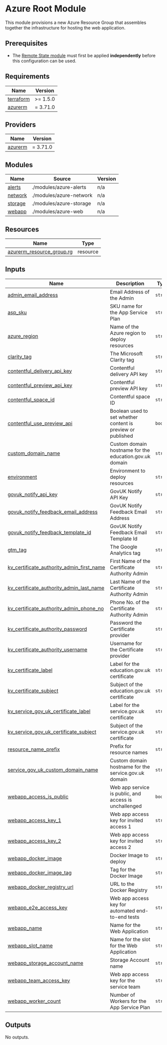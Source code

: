 # Azure Root Module

This module provisions a new Azure Resource Group that assembles together the infrastructure for hosting the web application.

## Prerequisites
* The [Remote State module](./azure-remote-state/README.md) must first be applied **independently** before this configuration can be used.

<!-- BEGIN_TF_DOCS -->
## Requirements

| Name | Version |
|------|---------|
| <a name="requirement_terraform"></a> [terraform](#requirement\_terraform) | >= 1.5.0 |
| <a name="requirement_azurerm"></a> [azurerm](#requirement\_azurerm) | = 3.71.0 |

## Providers

| Name | Version |
|------|---------|
| <a name="provider_azurerm"></a> [azurerm](#provider\_azurerm) | = 3.71.0 |

## Modules

| Name | Source | Version |
|------|--------|---------|
| <a name="module_alerts"></a> [alerts](#module\_alerts) | ./modules/azure-alerts | n/a |
| <a name="module_network"></a> [network](#module\_network) | ./modules/azure-network | n/a |
| <a name="module_storage"></a> [storage](#module\_storage) | ./modules/azure-storage | n/a |
| <a name="module_webapp"></a> [webapp](#module\_webapp) | ./modules/azure-web | n/a |

## Resources

| Name | Type |
|------|------|
| [azurerm_resource_group.rg](https://registry.terraform.io/providers/hashicorp/azurerm/3.71.0/docs/resources/resource_group) | resource |

## Inputs

| Name | Description | Type | Default | Required |
|------|-------------|------|---------|:--------:|
| <a name="input_admin_email_address"></a> [admin\_email\_address](#input\_admin\_email\_address) | Email Address of the Admin | `string` | n/a | yes |
| <a name="input_asp_sku"></a> [asp\_sku](#input\_asp\_sku) | SKU name for the App Service Plan | `string` | n/a | yes |
| <a name="input_azure_region"></a> [azure\_region](#input\_azure\_region) | Name of the Azure region to deploy resources | `string` | `"westeurope"` | no |
| <a name="input_clarity_tag"></a> [clarity\_tag](#input\_clarity\_tag) | The Microsoft Clarity tag | `string` | `""` | no |
| <a name="input_contentful_delivery_api_key"></a> [contentful\_delivery\_api\_key](#input\_contentful\_delivery\_api\_key) | Contentful delivery API key | `string` | n/a | yes |
| <a name="input_contentful_preview_api_key"></a> [contentful\_preview\_api\_key](#input\_contentful\_preview\_api\_key) | Contentful preview API key | `string` | n/a | yes |
| <a name="input_contentful_space_id"></a> [contentful\_space\_id](#input\_contentful\_space\_id) | Contentful space ID | `string` | n/a | yes |
| <a name="input_contentful_use_preview_api"></a> [contentful\_use\_preview\_api](#input\_contentful\_use\_preview\_api) | Boolean used to set whether content is preview or published | `bool` | n/a | yes |
| <a name="input_custom_domain_name"></a> [custom\_domain\_name](#input\_custom\_domain\_name) | Custom domain hostname for the education.gov.uk domain | `string` | n/a | yes |
| <a name="input_environment"></a> [environment](#input\_environment) | Environment to deploy resources | `string` | `"development"` | no |
| <a name="input_govuk_notify_api_key"></a> [govuk\_notify\_api\_key](#input\_govuk\_notify\_api\_key) | GovUK Notify API Key | `string` | n/a | yes |
| <a name="input_govuk_notify_feedback_email_address"></a> [govuk\_notify\_feedback\_email\_address](#input\_govuk\_notify\_feedback\_email\_address) | GovUK Notify Feedback Email Address | `string` | n/a | yes |
| <a name="input_govuk_notify_feedback_template_id"></a> [govuk\_notify\_feedback\_template\_id](#input\_govuk\_notify\_feedback\_template\_id) | GovUK Notify Feedback Email Template Id | `string` | n/a | yes |
| <a name="input_gtm_tag"></a> [gtm\_tag](#input\_gtm\_tag) | The Google Analytics tag | `string` | `""` | no |
| <a name="input_kv_certificate_authority_admin_first_name"></a> [kv\_certificate\_authority\_admin\_first\_name](#input\_kv\_certificate\_authority\_admin\_first\_name) | First Name of the Certificate Authority Admin | `string` | n/a | yes |
| <a name="input_kv_certificate_authority_admin_last_name"></a> [kv\_certificate\_authority\_admin\_last\_name](#input\_kv\_certificate\_authority\_admin\_last\_name) | Last Name of the Certificate Authority Admin | `string` | n/a | yes |
| <a name="input_kv_certificate_authority_admin_phone_no"></a> [kv\_certificate\_authority\_admin\_phone\_no](#input\_kv\_certificate\_authority\_admin\_phone\_no) | Phone No. of the Certificate Authority Admin | `string` | n/a | yes |
| <a name="input_kv_certificate_authority_password"></a> [kv\_certificate\_authority\_password](#input\_kv\_certificate\_authority\_password) | Password the Certificate provider | `string` | n/a | yes |
| <a name="input_kv_certificate_authority_username"></a> [kv\_certificate\_authority\_username](#input\_kv\_certificate\_authority\_username) | Username for the Certificate provider | `string` | n/a | yes |
| <a name="input_kv_certificate_label"></a> [kv\_certificate\_label](#input\_kv\_certificate\_label) | Label for the education.gov.uk certificate | `string` | n/a | yes |
| <a name="input_kv_certificate_subject"></a> [kv\_certificate\_subject](#input\_kv\_certificate\_subject) | Subject of the education.gov.uk certificate | `string` | n/a | yes |
| <a name="input_kv_service_gov_uk_certificate_label"></a> [kv\_service\_gov\_uk\_certificate\_label](#input\_kv\_service\_gov\_uk\_certificate\_label) | Label for the service.gov.uk certificate | `string` | n/a | yes |
| <a name="input_kv_service_gov_uk_certificate_subject"></a> [kv\_service\_gov\_uk\_certificate\_subject](#input\_kv\_service\_gov\_uk\_certificate\_subject) | Subject of the service.gov.uk certificate | `string` | n/a | yes |
| <a name="input_resource_name_prefix"></a> [resource\_name\_prefix](#input\_resource\_name\_prefix) | Prefix for resource names | `string` | n/a | yes |
| <a name="input_service_gov_uk_custom_domain_name"></a> [service\_gov\_uk\_custom\_domain\_name](#input\_service\_gov\_uk\_custom\_domain\_name) | Custom domain hostname for the service.gov.uk domain | `string` | n/a | yes |
| <a name="input_webapp_access_is_public"></a> [webapp\_access\_is\_public](#input\_webapp\_access\_is\_public) | Web app service is public, and access is unchallenged | `bool` | `false` | no |
| <a name="input_webapp_access_key_1"></a> [webapp\_access\_key\_1](#input\_webapp\_access\_key\_1) | Web app access key for invited access 1 | `string` | n/a | yes |
| <a name="input_webapp_access_key_2"></a> [webapp\_access\_key\_2](#input\_webapp\_access\_key\_2) | Web app access key for invited access 2 | `string` | n/a | yes |
| <a name="input_webapp_docker_image"></a> [webapp\_docker\_image](#input\_webapp\_docker\_image) | Docker Image to deploy | `string` | n/a | yes |
| <a name="input_webapp_docker_image_tag"></a> [webapp\_docker\_image\_tag](#input\_webapp\_docker\_image\_tag) | Tag for the Docker Image | `string` | `"latest"` | no |
| <a name="input_webapp_docker_registry_url"></a> [webapp\_docker\_registry\_url](#input\_webapp\_docker\_registry\_url) | URL to the Docker Registry | `string` | n/a | yes |
| <a name="input_webapp_e2e_access_key"></a> [webapp\_e2e\_access\_key](#input\_webapp\_e2e\_access\_key) | Web app access key for automated end-to-end tests | `string` | n/a | yes |
| <a name="input_webapp_name"></a> [webapp\_name](#input\_webapp\_name) | Name for the Web Application | `string` | n/a | yes |
| <a name="input_webapp_slot_name"></a> [webapp\_slot\_name](#input\_webapp\_slot\_name) | Name for the slot for the Web Application | `string` | `"green"` | no |
| <a name="input_webapp_storage_account_name"></a> [webapp\_storage\_account\_name](#input\_webapp\_storage\_account\_name) | Storage Account name | `string` | n/a | yes |
| <a name="input_webapp_team_access_key"></a> [webapp\_team\_access\_key](#input\_webapp\_team\_access\_key) | Web app access key for the service team | `string` | n/a | yes |
| <a name="input_webapp_worker_count"></a> [webapp\_worker\_count](#input\_webapp\_worker\_count) | Number of Workers for the App Service Plan | `string` | `1` | no |

## Outputs

No outputs.
<!-- END_TF_DOCS -->